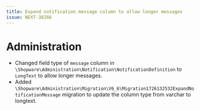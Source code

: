 ```yaml
---
title: Expand notification message column to allow longer messages
issue: NEXT-38266
---
```

# Administration
* Changed field type of `message` column in `\Shopware\Administration\Notification\NotificationDefinition` to `LongText` to allow longer messages.
* Added `\Shopware\Administration\Migration\V6_6\Migration1726132532ExpandNotificationMessage` migration to update the column type from varchar to longtext.